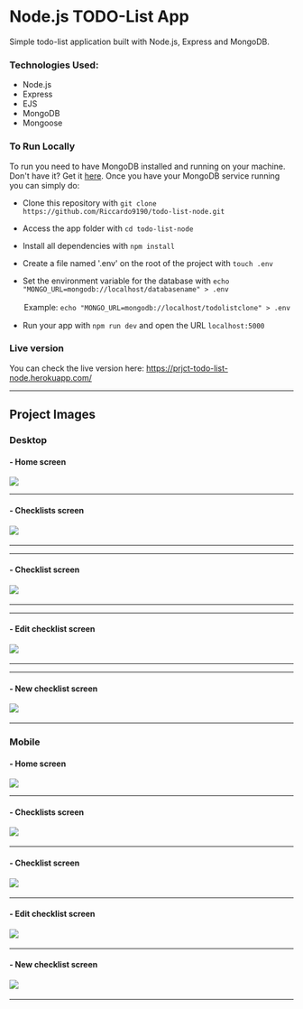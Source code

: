 # Node.js TODO-List App

Simple todo-list application built with Node.js, Express and MongoDB.

### Technologies Used:

- Node.js
- Express
- EJS
- MongoDB
- Mongoose

### To Run Locally

To run you need to have MongoDB installed and running on your machine. Don't have it? Get it [here](https://docs.mongodb.com/manual/installation/).
Once you have your MongoDB service running you can simply do:

- Clone this repository with ```git clone https://github.com/Riccardo9190/todo-list-node.git```

- Access the app folder with ```cd todo-list-node```

- Install all dependencies with ```npm install```

- Create a file named '.env' on the root of the project with ```touch .env```

- Set the environment variable for the database with ```echo "MONGO_URL=mongodb://localhost/databasename" > .env```

ㅤㅤExample: ```echo "MONGO_URL=mongodb://localhost/todolistclone" > .env```

- Run your app with ```npm run dev``` and open the URL ```localhost:5000```

### Live version

You can check the live version here: https://prjct-todo-list-node.herokuapp.com/

<hr/>

## Project Images

### Desktop

#### - Home screen
<img src="https://github.com/Riccardo9190/todo-list-node/blob/master/project_images/desktop/home_desktop.png" /> 

<hr/>

#### - Checklists screen
<img src="https://github.com/Riccardo9190/todo-list-node/blob/master/project_images/desktop/checklists_desktop.png" />ㅤ

<hr/>

<hr/>

#### - Checklist screen
<img src="https://github.com/Riccardo9190/todo-list-node/blob/master/project_images/desktop/checklist_desktop.png" />ㅤ

<hr/>

<hr/>

#### - Edit checklist screen
<img src="https://github.com/Riccardo9190/todo-list-node/blob/master/project_images/desktop/edit_desktop.png" />ㅤ

<hr/>

<hr/>

#### - New checklist screen
<img src="https://github.com/Riccardo9190/todo-list-node/blob/master/project_images/desktop/new_checklist_desktop.png" />ㅤ

<hr/>

### Mobile

#### - Home screen
<img src="https://github.com/Riccardo9190/todo-list-node/blob/master/project_images/mobile/home_mobile.png" /> 

<hr/>

#### - Checklists screen
<img src="https://github.com/Riccardo9190/todo-list-node/blob/master/project_images/mobile/checklists_mobile.png" />ㅤ

<hr/>

#### - Checklist screen
<img src="https://github.com/Riccardo9190/todo-list-node/blob/master/project_images/mobile/checklist_mobile.png" />ㅤ

<hr/>

#### - Edit checklist screen
<img src="https://github.com/Riccardo9190/todo-list-node/blob/master/project_images/mobile/edit_mobile.png" />ㅤ

<hr/>

#### - New checklist screen
<img src="https://github.com/Riccardo9190/todo-list-node/blob/master/project_images/mobile/new_checklist_mobile.png" />ㅤ

<hr/>
